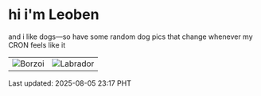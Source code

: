 # hi i'm Leoben

and i like dogs—so have some random dog pics that change whenever my CRON feels like it

|  |  |
|--------|----------|
| ![Borzoi](https://random-dog-vercel.vercel.app/api/random-borzoi?v=1754407063) | ![Labrador](https://random-dog-vercel.vercel.app/api/random-labrador?v=1754407063) |

Last updated: 2025-08-05 23:17 PHT
